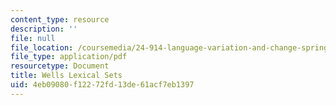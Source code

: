 ```yaml
---
content_type: resource
description: ''
file: null
file_location: /coursemedia/24-914-language-variation-and-change-spring-2019/4eb09080f12272fd13de61acf7eb1397_MIT24_914s19_lexicalsets.pdf
file_type: application/pdf
resourcetype: Document
title: Wells Lexical Sets
uid: 4eb09080-f122-72fd-13de-61acf7eb1397
---
```

